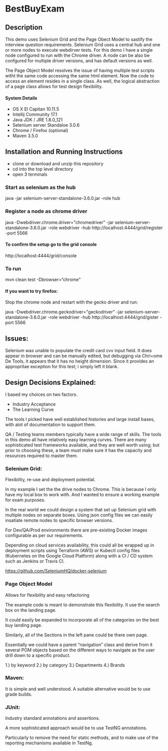 # BestBuyExam
## Description

This demo uses Selenium Grid and the Page Obect Model to sastify the interview question requirements.
Selenium Grid uses a central hub and one or more nodes to execute webdirver tests. For this demo I have 
a single node configured to run with the Chrome driver. A node can be also be confgured for multiple 
driver versions, and has default versions as well.

The Page Object Model resolves the issue of having multiple test scripts witht the same code accessing the 
same html element. Now the code to access an element resides in a single class. As well, the logical 
abstraction of a page class allows for test design flexibility.

####  System Details

 * OS X El Capitan 10.11.5
 * Intellij Community 17.1
 * Java JDK / JRE 1.8.0_121
 * Selenium server Standaloe 3.0.6
 * Chrome / Firefox (optional)
 * Maven 3.5.0

## Installation and Running Instructions

* clone or download and unzip this repository
* cd into the top level directory 
* open 3 terminals 

### Start as selenium as the hub

 java -jar selenium-server-standalone-3.6.0.jar -role hub

### Register a node as chrome driver

java -Dwebdriver.chrome.driver="chromedriver" -jar selenium-server-standalone-3.6.0.jar -role webdriver -hub   http://localhost:4444/grid/register -port 5566

#### To confirm the setup go to the grid console
   http://localhost:4444/grid/console

### To run
 mvn clean test -Dbrowser=“chrome"

#### If you want to try firefox:

Stop the chrome node and restart with the gecko driver and run: 

java -Dwebdriver.chrome.geckodriver="geckodriver" -jar selenium-server-standalone-3.6.0.jar -role webdriver -hub http://localhost:4444/grid/gister -port 5566

## Issues:
Selenium was unable to populate the credit card cvv input field. It does appear in browser and can be manually edited, but debugging via Chri=ome De Tools, it appears that it has no height dimension.
Since it provides an appropritae exception for this test; i simply left it blank.

## Design Decisions Explained:

I based my choices on two factors.
* Industry Acceptance
* The Learning Curve

The tools I picked have well established histories and large install bases, with alot of documentation to support them. 

QA / Testing teams members typically have a wide range of skills. The tools in this demo all have relatively easy learning  curves. There are many sophisticated test frameworks available, and they are well worth using; but prior to choosing these,
a team must make sure it has the capacity and resources required to master them.

### Selenium Grid:

Flexibility, re-use and deployment potential. 

In my example I set the the drive nodes to Chrome. This is because I only have my local box to work with. And I wanted to ensure a working example for exam purposes.

In the real world we could design a system that set up Selenium grid with multiple nodes on separate boxes. Using json config files we can easily insatiate remote nodes to specific browser versions.

For Dev/QA/Prod environments there are pre-existing Docker images configurable as per our requirements.

Depending on cloud services availability, this could all be wrapped up in deployment scripts using Terraform (AWS) or Kubectl config files (Kubernetes on the Google Cloud Platform) along with a CI / CD system such as Jenkins or Travis CI.

https://github.com/SeleniumHQ/docker-selenium

### Page Object Model

Allows for flexibility and easy refactoring

The example code is meant to demonstrate this flexibility. 
It use the search box on the landing page.

It could easily be expanded to incorporate all of
the categories on the best buy landing page.

Similarly, all of the Sections in the left pane could be there own page.

Essentially we could have a parent “navigation” class
and derive from it several POM objects based on the different ways to navigate as the user drill down to a specific product.

 1.) by keyword
 2.) by category
 3.) Departments
 4.) Brands

### Maven: 

It is simple and well understood. A suitable alternative would be to use grade builds.

### JUnit:

Industry standard annotations and assertions. 

A more sophisticated approach would be to use TestNG annotations. 

Particularly to remove the need for static methods, and to make use of the reporting mechanisms available in TestNg.


